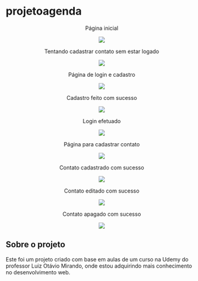 # projetoagenda
<p align="center">Página inicial</p>
<div align="center">
<img src="https://user-images.githubusercontent.com/86668032/176561381-fc62c6d1-991e-4465-9f91-2ff8b781c1b2.png"/>
</div>
<p align="center">Tentando cadastrar contato sem estar logado</p>
<div align="center">
<img src="https://user-images.githubusercontent.com/86668032/176561402-27b9ef40-4607-4c35-82ae-46ecb1b3bc6d.png"/>
</div>
<p align="center">Página de login e cadastro</p>
<div align="center">
<img src="https://user-images.githubusercontent.com/86668032/176561448-3a927041-9bf0-494e-ae54-90e87beb6efb.png"/>
</div>
<p align="center">Cadastro feito com sucesso</p>
<div align="center">
<img src="https://user-images.githubusercontent.com/86668032/176561460-6c4e2073-176d-40bc-9d63-3639d79014c6.png"/>
</div>
<p align="center">Login efetuado</p>
<div align="center">
<img src="https://user-images.githubusercontent.com/86668032/176561476-2d36fb89-362a-4126-a13a-9bd466c916db.png"/>
</div>
<p align="center">Página para cadastrar contato</p>
<div align="center">
<img src="https://user-images.githubusercontent.com/86668032/176561487-77c44821-6639-4734-afdd-49b25d049643.png"/>
</div>
<p align="center">Contato cadastrado com sucesso</p>
<div align="center">
<img src="https://user-images.githubusercontent.com/86668032/176561502-f8ca93db-4cf3-4000-9d71-462f3e008d61.png"/>
</div>
<p align="center">Contato editado com sucesso</p>
<div align="center">
<img src="https://user-images.githubusercontent.com/86668032/176561518-d29b769f-e7bc-4870-a3df-a78966da66db.png"/>
</div>
<p align="center">Contato apagado com sucesso</p>
<div align="center">
<img src="https://user-images.githubusercontent.com/86668032/176561538-8952ad74-5087-4b62-ae00-780282113641.png"/>
</div>

<h2>Sobre o projeto</h2>
<p>Este foi um projeto criado com base em aulas de um curso na Udemy do professor Luiz Otávio Mirando, onde estou adquirindo mais conhecimento no desenvolvimento web.</p>
